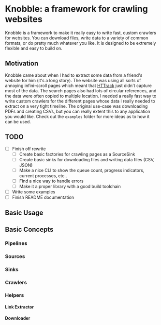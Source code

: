 # Knobble: a framework for crawling websites

Knobble is a framework to make it really easy to write fast, custom
crawlers for websites. You can download files, write data to a variety
of common formats, or do pretty much whatever you like. It is designed
to be extremely flexible and easy to build on.

## Motivation

Knobble came about when I had to extract some data from a friend's
website for him (it's a long story). The website was using
all sorts of annoying infini-scroll pages which meant that
[HTTrack](https://www.httrack.com/) just didn't capture most of the
data. The search pages also had lots of circular references, and the
data were often copied to multiple location. I needed a really fast way
to write custom crawlers for the different pages whose data I really
needed to extract on a very tight timeline. The original use-case was
downloading PDFs and creating CSVs, but you can really extent this to
any application you would like. Check out the `examples` folder for more
ideas as to how it can be used.

## TODO

- [ ] Finish off rewrite
  - [ ] Create basic factories for crawling pages as a SourceSink
  - [ ] Create basic sinks for downloading files and writing data files (CSV, JSON)
  - [ ] Make a nice CLI to show the queue count, progress indicators, current
    processes, etc..
  - [ ] Find a nice way to handle errors
  - [ ] Make it a proper library with a good build toolchain
- [ ] Write some examples
- [ ] Finish README documentation

## Basic Usage

## Basic Concepts

### Pipelines

### Sources

### Sinks

### Crawlers

### Helpers

#### Link Extractor

#### Downloader
